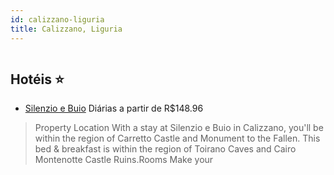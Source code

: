 ```yaml
---
id: calizzano-liguria
title: Calizzano, Liguria
---
```


<center><img src="https://assets.cosmos-data.com/1/01c6c1279c6a3d6ccedf7d5602c72542/394233.jpg" alt="" /></center>


## Hotéis ⭐️

-    [Silenzio e Buio](https://www.hurb.com/aud/https://www.hurb.com/hoteis/calizzano/silenzio-e-buio-JNP-JP650762?cmp=18055) Diárias a partir de R$148.96
   > Property Location With a stay at Silenzio e Buio in Calizzano, you&apos;ll be within the region of Carretto Castle and Monument to the Fallen. This bed &amp; breakfast is within the region of Toirano Caves and Cairo Montenotte Castle Ruins.Rooms Make your
